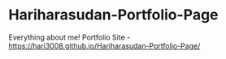 # Hariharasudan-Portfolio-Page
Everything about me!
Portfolio Site - https://hari3008.github.io/Hariharasudan-Portfolio-Page/
